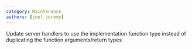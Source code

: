 ```yaml
---
category: Maintenance
authors: [joel-jeremy]
---
```


Update server handlers to use the implementation function type instead of duplicating the function arguments/return types
